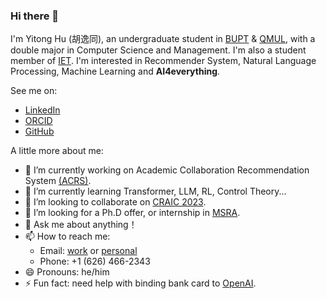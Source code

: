 ### Hi there 👋


I'm Yitong Hu (胡逸同), an undergraduate student in [BUPT](https://www.bupt.edu.cn/) & [QMUL](https://www.qmul.ac.uk/), with a double major in Computer Science and Management.
I'm also a student member of [IET](https://www.theiet.org/).
I'm interested in Recommender System, Natural Language Processing, Machine Learning and **AI4everything**.


See me on:
- [LinkedIn](https://www.linkedin.com/in/hu-yitong/)
- [ORCID](https://orcid.org/0009-0008-1697-1465)
- [GitHub](https://github.com/Wiederholung)


A little more about me:

- 🔭 I’m currently working on Academic Collaboration Recommendation System [(ACRS)](https://github.com/Wiederholung/Academic-Collaboration-RS).
- 🌱 I’m currently learning Transformer, LLM, RL, Control Theory...
- 👯 I’m looking to collaborate on [CRAIC 2023](https://craic.yuntop.com/#/index).
- 🤔 I’m looking for a Ph.D offer, or internship in [MSRA](https://www.msra.cn/).
- 💬 Ask me about anything！
- 📫 How to reach me: 
  - Email: [work](mailto:huyt@bupt.edu.cn) or [personal](mailto:wiederholung@outlook.com)
  - Phone: +1 (626) 466-2343
- 😄 Pronouns: he/him
- ⚡ Fun fact: need help with binding bank card to [OpenAI](https://craic.yuntop.com/#/index).


